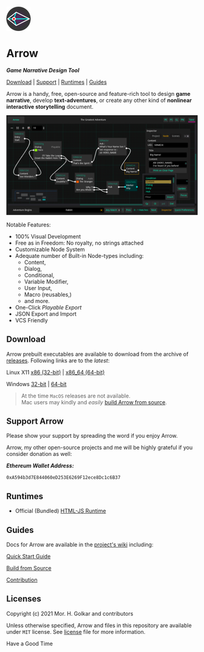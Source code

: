![Arrow's logo][arrow-logo]

# Arrow
***Game Narrative Design Tool***

[Download](#download) | [Support](#support-arrow) | [Runtimes](#runtimes) | [Guides](#guides)

Arrow is a handy, free, open-source and feature-rich tool to
design **game narrative**, develop **text-adventures**,
or create any other kind of **nonlinear interactive storytelling** document.

![Arrow's Overall Look][arrow-screenshot]

Notable Features:

+ 100% Visual Development
+ Free as in Freedom: No royalty, no strings attached
+ Customizable Node System
+ Adequate number of Built-in Node-types including:
    + Content,
    + Dialog,
    + Conditional,
    + Variable Modifier,
    + User Input,
    + Macro (reusables,)
    + and more.
+ One-Click *Playable Export*
+ JSON Export and Import
+ VCS Friendly


## Download

Arrow prebuilt executables are available to download from the archive of [releases].
Following links are to the *latest*:

Linux X11 [x86 (32-bit)][linux-x11-x86-latest] | [x86_64 (64-bit)][linux-x11-x86-64-latest]

Windows [32-bit][win-32-latest] | [64-bit][win-64-latest]

> At the time `MacOS` releases are not available.  
> Mac users may kindly and *easily* [build Arrow from source][wiki-build-from-source].


## Support Arrow

Please show your support by spreading the word if you enjoy Arrow.

Arrow, my other open-source projects and me will be
highly grateful if you consider donation as well:

***Ethereum Wallet Address:***  
```
0xA594b3d7E844060eD253E6269F12ece8Dc1c6B37
```


## Runtimes

+ Official (Bundled) [HTML-JS Runtime][runtime-html-js]


## Guides

Docs for Arrow are available in the [project's wiki][wiki-home]
including:

[Quick Start Guide][wiki-quick-start-guide]

[Build from Source][wiki-build-from-source]

[Contribution][wiki-contribution]


## Licenses

Copyright (c) 2021 Mor. H. Golkar and contributors

Unless otherwise specified, Arrow and files in this repository are
available under `MIT` license.
See [license][license-file] file for more information.


Have a Good Time


<!-- download -->
[releases]: https://github.com/mhgolkar/Arrow/releases
[linux-x11-x86-64-latest]: https://github.com/mhgolkar/Arrow/releases/download/v1.1.1/Arrow-v1.1.1-linux-x86_64.tar.gz
[linux-x11-x86-latest]: https://github.com/mhgolkar/Arrow/releases/download/v1.1.1/Arrow-v1.1.1-linux-x86.tar.gz
[win-32-latest]: https://github.com/mhgolkar/Arrow/releases/download/v1.1.1/Arrow-v1.1.1-win.32.zip
[win-64-latest]: https://github.com/mhgolkar/Arrow/releases/download/v1.1.1/Arrow-v1.1.1-win.64.zip
<!-- wiki -->
[wiki-home]: https://github.com/mhgolkar/Arrow/wiki/
[wiki-quick-start-guide]: https://github.com/mhgolkar/Arrow/wiki/quick-start-guide
[wiki-build-from-source]: https://github.com/mhgolkar/Arrow/wiki/build-from-source
[wiki-contribution]: https://github.com/mhgolkar/Arrow/wiki/contribution
<!-- rel -->
[runtime-html-js]: ./runtimes/html-js/
[license-file]: ./license
<!-- resources -->
[arrow-logo]: ./icon.png
[arrow-screenshot]: ./.screenshot.png
